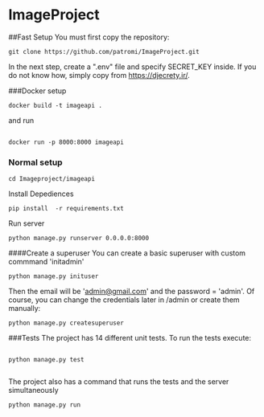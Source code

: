 # ImageProject

##Fast Setup
You must first copy the repository:

```
git clone https://github.com/patromi/ImageProject.git

```
In the next step, create a ".env" file and specify SECRET_KEY inside. If you do not know how, simply copy from https://djecrety.ir/.


###Docker setup

```
docker build -t imageapi .  

```

and run

```

docker run -p 8000:8000 imageapi

```

### Normal setup
```
cd Imageproject/imageapi 

```

Install Depediences

```
pip install  -r requirements.txt

```
Run server

```
python manage.py runserver 0.0.0.0:8000

```

####Create a superuser
You can create a basic superuser with custom commmand 'initadmin'
```
python manage.py inituser

```
Then the email will be 'admin@gmail.com' and the password = 'admin'. 
Of course, you can change the credentials later in /admin
or create them manually:

```
python manage.py createsuperuser

```
###Tests
The project has 14 different unit tests. To run the tests execute:

```

python manage.py test


```
The project also has a command that runs the tests and the server simultaneously

```
python manage.py run

```







